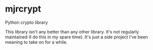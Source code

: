 mjrcrypt
========

Python crypto library

This library isn't any better than any other library.  It's not regularly maintained (I do this in my spare time).  It's just a side project I've been meaning to take on for a while.  
